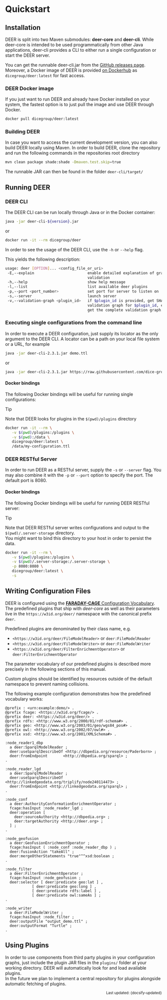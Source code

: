 # Quickstart

## Installation

DEER is split into two Maven submodules: **deer-core** and **deer-cli**.
While deer-core is intended to be used programmatically from other Java applications,
deer-cli provides a CLI to either run a single configuration or start the DEER server.

You can get the runnable deer-cli.jar from the [GitHub releases page](https://github.com/dice-group/deer/releases).\
Moreover, a Docker image of DEER is provided [on Dockerhub](https://hub.docker.com/r/dicegroup/deer) as `dicegroup/deer:latest` for fast access.

### DEER Docker image

If you just want to run DEER and already have Docker installed on your system, the fastest option is to just pull the image
and use DEER through Docker.

```bash
docker pull dicegroup/deer:latest
```

### Building DEER

In case you want to access the current development version, you can also build DEER locally using Maven.
In order to build DEER, clone the repository and run the following commands in the repositories root directory

```bash
mvn clean package shade:shade -Dmaven.test.skip=true
```

The runnable JAR can then be found in the folder `deer-cli/target/`

## Running DEER

### DEER CLI

The DEER CLI can be run locally through Java or in the Docker container:
```bash
java -jar deer-cli-${version}.jar
```
or

```bash
docker run -it --rm dicegroup/deer
```

In order to see the usage of the DEER CLI, use the `-h` or `--help` flag.

This yields the following description:
```bash
usage: deer [OPTION]... <config_file_or_uri>
 -E,--explain                        enable detailed explanation of graph
                                     validation
 -h,--help                           show help message
 -l,--list                           list available deer plugins
 -p,--port <port_number>             set port for server to listen on
 -s,--server                         launch server
 -v,--validation-graph <plugin_id>   if $plugin_id is provided, get SHACL
                                     validation graph for $plugin_id, else
                                     get the complete validation graph.
```

### Executing single configurations from the command line

In order to execute a DEER configuration, just supply its locator as the only argument to the DEER CLI.
A locator can be a path on your local file system or a URL, for example

```bash
java -jar deer-cli-2.3.1.jar demo.ttl
```

or

```bash
java -jar deer-cli-2.3.1.jar https://raw.githubusercontent.com/dice-group/deer/dev/examples/configurations/demo.ttl
```

#### Docker bindings

The following Docker bindings will be useful for running single configurations:

> [!TIP]
> Note that DEER looks for plugins in the `$(pwd)/plugins` directory

```bash
docker run -it --rm \
   -v $(pwd)/plugins:/plugins \
   -v $(pwd):/data \
   dicegroup/deer:latest \
   /data/my-configuration.ttl
```

### DEER RESTful Server

In order to run DEER as a RESTful server, supply the `-s` or `--server` flag.
You may also combine it with the `-p` or `--port` option to specify the port.
The default port is 8080.

#### Docker bindings

The following Docker bindings will be useful for running DEER RESTful server:

> [!TIP]
> Note that DEER RESTful server writes configurations and output to the `$(pwd)/.server-storage` directory.  
> You might want to bind this directory to your host in order to persist the data.

```bash
docker run -it --rm \
   -v $(pwd)/plugins:/plugins \
   -v $(pwd)/.server-storage:/.server-storage \
   -p 8080:8080 \
   dicegroup/deer:latest \
   -s
```

[comment]: <> (## DEER webUI &#40;coming soon&#41;)

## Writing Configuration Files

DEER is configured using the 
[**FARADAY-CAGE** Configuration Vocabulary](https://dice-group.github.io/faraday-cage/#/vocab).
The predefined plugins that ship with *deer-core* as well as their parameters live in the
`https://w3id.org/deer/` namespace with the canonical prefix `deer`.

Predefined plugins are denominated by their class name, e.g.

* `<https://w3id.org/deer/FileModelReader>` or `deer:FileModelReader`
* `<https://w3id.org/deer/FileModelWriter>` or `deer:FileModelWriter`
* `<https://w3id.org/deer/FilterEnrichmentOperator>` or `deer:FilterEnrichmentOperator`

The parameter vocabulary of our predefined plugins is described more precisely in the following
sections of this manual.

Custom plugins should be identified by resources outside of the default namespace to prevent
naming collisions.

The following example configuration demonstrates how the predefined vocabulary works:  

```turtle
@prefix : <urn:example:demo/> .
@prefix fcage: <https://w3id.org/fcage/> .
@prefix deer: <https://w3id.org/deer/> .
@prefix rdfs: <http://www.w3.org/2000/01/rdf-schema#> .
@prefix geo: <http://www.w3.org/2003/01/geo/wgs84_pos#> .
@prefix owl: <http://www.w3.org/2002/07/owl#> .
@prefix xsd: <http://www.w3.org/2001/XMLSchema#> .

:node_reader1_dbp
  a deer:SparqlModelReader ;
  deer:useSparqlDescribeOf <http://dbpedia.org/resource/Paderborn> ;
  deer:fromEndpoint       <http://dbpedia.org/sparql> ;
.

:node_reader_lgd
  a deer:SparqlModelReader ;
  deer:useSparqlDescribeOf <http://linkedgeodata.org/triplify/node240114473> ;
  deer:fromEndpoint <http://linkedgeodata.org/sparql> ;
.

:node_conf
  a deer:AuthorityConformationEnrichmentOperator ;
  fcage:hasInput :node_reader_lgd ;
  deer:operation [
    deer:sourceAuthority <http://dbpedia.org> ;
    deer:targetAuthority <http://deer.org> ;
  ] ;
.

:node_geofusion
  a deer:GeoFusionEnrichmentOperator ;
  fcage:hasInput ( :node_conf :node_reader_dbp ) ;
  deer:fusionAction "takeAll" ;
  deer:mergeOtherStatements "true"^^xsd:boolean ;
.

:node_filter
  a deer:FilterEnrichmentOperator ;
  fcage:hasInput :node_geofusion ;
  deer:selector [ deer:predicate geo:lat ] ,
            [ deer:predicate geo:long ] ,
            [ deer:predicate rdfs:label ] ,
            [ deer:predicate owl:sameAs ] ;
.

:node_writer
  a deer:FileModelWriter ;
  fcage:hasInput :node_filter ;
  deer:outputFile "output_demo.ttl" ;
  deer:outputFormat "Turtle" ;
.
```


## Using Plugins

In order to use components from third party plugins in your configuration graphs, just include the plugin JAR files in the `plugins/` folder at your working directory. DEER will automatically look for and load available plugins.\
In the future we plan to implement a central repository for plugins alongside automatic fetching of plugins.

<small style="text-align: right; display: block"> Last updated: {docsify-updated} </small>